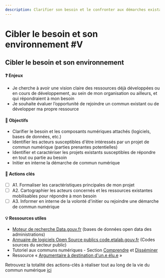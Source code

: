 ```yaml
---
description: Clarifier son besoin et le confronter aux démarches existantes.
---
```


# Cibler le besoin et son environnement \#V

## Cibler le besoin et son environnement

#### ❓ Enjeux

* Je cherche à avoir une vision claire des ressources déjà développées ou en cours de développement, au sein de mon organisation ou ailleurs, et qui répondraient à mon besoin
* Je souhaite évaluer l’opportunité de rejoindre un commun existant ou de développer ma propre ressource

#### 🎯 Objectifs

* Clarifier le besoin et les composants numériques attachés \(logiciels, bases de données, etc.\)
* Identifier les acteurs susceptibles d'être intéressés par un projet de commun numérique \(parties prenantes potentielles\)
* Identifier et caractériser les projets existants susceptibles de répondre en tout ou partie au besoin
* Initier en interne la démarche de commun numérique

#### 📑 Actions clés

* [ ] A1. Formaliser les caractéristiques principales de mon projet
* [ ] A2. Cartographier les acteurs concernés et les ressources existantes mobilisables pour répondre à mon besoin
* [ ] A3. Informer en interne de la volonté d'initier ou rejoindre une démarche de commun numérique

#### 💡 Ressources utiles

* [Moteur de recherche Data.gouv.fr](https://www.data.gouv.fr/fr/datasets/) \(bases de données open data des administrations\) 
* [Annuaire de logiciels Open Source publics code.etalab.gouv.fr](https://code.etalab.gouv.fr/) \(Codes sources du secteur public\)
* Tutoriel aux communs numériques - Section [Comprendre](../tutoriel/01-comprendre.md) et [Disséminer](../tutoriel/06-disseminer.md) 
* Ressource « [Argumentaire à destination d'un.e élu.e](../argumentaires-type-pour-disseminer-les-communs/argumentaire-a-destination-dun.e-elu.e.md) »

Retrouvez la totalité des actions-clés à réaliser tout au long de la vie du commun numérique [ici](../recapitulatif-des-actions-cles.md)

